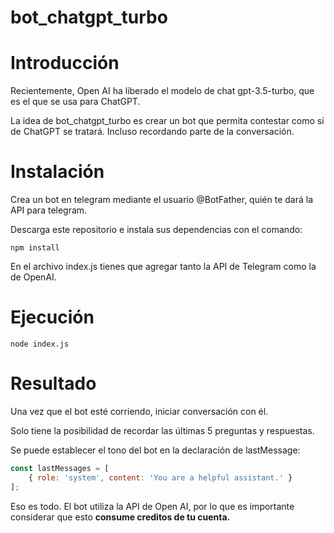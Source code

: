 # bot_chatgpt_turbo

# Introducción

Recientemente, Open AI ha liberado el modelo de chat gpt-3.5-turbo, que es el que se usa para ChatGPT.

La idea de bot_chatgpt_turbo es crear un bot que permita contestar como si de ChatGPT se tratará. Incluso recordando parte de la conversación.

# Instalación

Crea un bot en telegram mediante el usuario @BotFather, quién te dará la API para telegram.

Descarga este repositorio e instala sus dependencias con el comando:

`npm install`

En el archivo index.js tienes que agregar tanto la API de Telegram como la de OpenAI.

# Ejecución

`node index.js`

# Resultado

Una vez que el bot esté corriendo, iniciar conversación con él.

Solo tiene la posibilidad de recordar las últimas 5 preguntas y respuestas.

Se puede establecer el tono del bot en la declaración de lastMessage:

``` js
const lastMessages = [
    { role: 'system', content: 'You are a helpful assistant.' }
];
```

Eso es todo. El bot utiliza la API de Open AI, por lo que es importante considerar que esto **consume creditos de tu cuenta.**